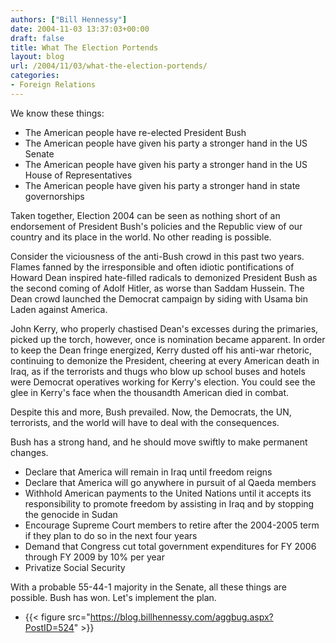 ```yaml
---
authors: ["Bill Hennessy"]
date: 2004-11-03 13:37:03+00:00
draft: false
title: What The Election Portends
layout: blog
url: /2004/11/03/what-the-election-portends/
categories:
- Foreign Relations
---
```


We know these things:





  * The American people have re-elected President Bush
  * The American people have given his party a stronger hand in the US Senate
  * The American people have given his party a stronger hand in the US House of Representatives
  * The American people have given his party a stronger hand in state governorships


Taken together, Election 2004 can be seen as nothing short of an endorsement of President Bush's policies and the Republic view of our country and its place in the world. No other reading is possible.




Consider the viciousness of the anti-Bush crowd in this past two years. Flames fanned by the irresponsible and often idiotic pontifications of Howard Dean inspired hate-filled radicals to demonized President Bush as the second coming of Adolf Hitler, as worse than Saddam Hussein. The Dean crowd launched the Democrat campaign by siding with Usama bin Laden against America.




John Kerry, who properly chastised Dean's excesses during the primaries, picked up the torch, however, once is nomination became apparent. In order to keep the Dean fringe energized, Kerry dusted off his anti-war rhetoric, continuing to demonize the President, cheering at every American death in Iraq, as if the terrorists and thugs who blow up school buses and hotels were Democrat operatives working for Kerry's election. You could see the glee in Kerry's face when the thousandth American died in combat.




Despite this and more, Bush prevailed. Now, the Democrats, the UN, terrorists, and the world will have to deal with the consequences.




Bush has a strong hand, and he should move swiftly to make permanent changes.





  * Declare that America will remain in Iraq until freedom reigns
  * Declare that America will go anywhere in pursuit of al Qaeda members
  * Withhold American payments to the United Nations until it accepts its responsibility to promote freedom by assisting in Iraq and by stopping the genocide in Sudan
  * Encourage Supreme Court members to retire after the 2004-2005 term if they plan to do so in the next four years
  * Demand that Congress cut total government expenditures for FY 2006 through FY 2009 by 10% per year
  * Privatize Social Security


With a probable 55-44-1 majority in the Senate, all these things are possible. Bush has won. Let's implement the plan.





  * {{< figure src="https://blog.billhennessy.com/aggbug.aspx?PostID=524" >}}

